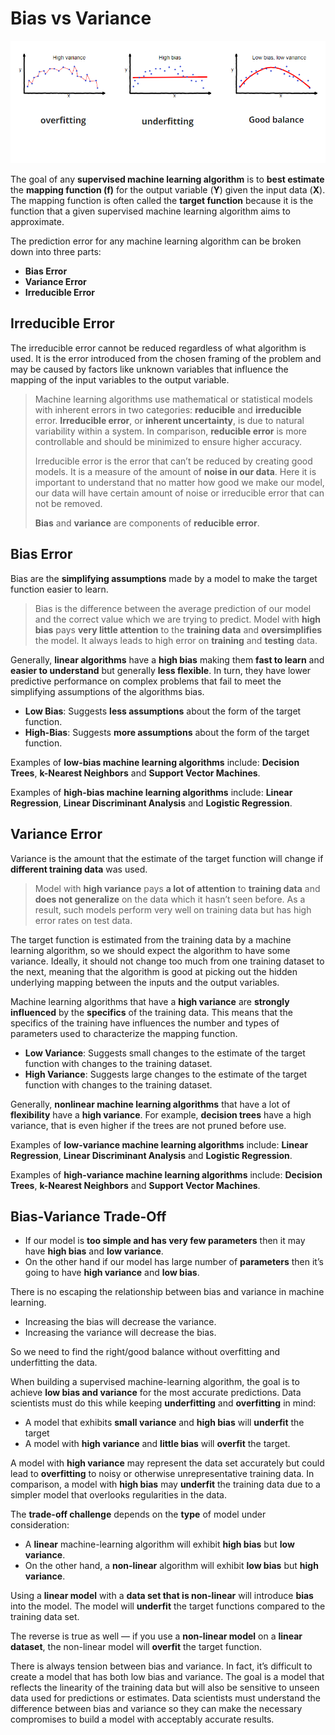 # Bias vs Variance

![BiasVSVariance](Images/biasVSvariance.png)

The goal of any **supervised machine learning algorithm** is to **best estimate** the **mapping function (f)** for the output variable (**Y**) given the input data (**X**). The mapping function is often called the **target function** because it is the function that a given supervised machine learning algorithm aims to approximate.

The prediction error for any machine learning algorithm can be broken down into three parts:

* **Bias Error**
* **Variance Error**
* **Irreducible Error**

## Irreducible Error

The irreducible error cannot be reduced regardless of what algorithm is used. It is the error introduced from the chosen framing of the problem and may be caused by factors like unknown variables that influence the mapping of the input variables to the output variable.

> Machine learning algorithms use mathematical or statistical models with inherent errors in two categories: **reducible** and **irreducible** error. **Irreducible error**, or **inherent uncertainty**, is due to natural variability within a system. In comparison, **reducible error** is more controllable and should be minimized to ensure higher accuracy.
>
> Irreducible error is the error that can’t be reduced by creating good models. It is a measure of the amount of **noise in our data**. Here it is important to understand that no matter how good we make our model, our data will have certain amount of noise or irreducible error that can not be removed.
>
> **Bias** and **variance** are components of **reducible error**.

## Bias Error

Bias are the **simplifying assumptions** made by a model to make the target function easier to learn.

> Bias is the difference between the average prediction of our model and the correct value which we are trying to predict. Model with **high bias** pays **very little attention** to the **training data** and **oversimplifies** the model. It always leads to high error on **training** and **testing** data.

Generally, **linear algorithms** have a **high bias** making them **fast to learn** and **easier to understand** but generally **less flexible**. In turn, they have lower predictive performance on complex problems that fail to meet the simplifying assumptions of the algorithms bias.

* **Low Bias**: Suggests **less assumptions** about the form of the target function.
* **High-Bias**: Suggests **more assumptions** about the form of the target function.
  
Examples of **low-bias machine learning algorithms** include: **Decision Trees**, **k-Nearest Neighbors** and **Support Vector Machines**.

Examples of **high-bias machine learning algorithms** include: **Linear Regression**, **Linear Discriminant Analysis** and **Logistic Regression**.

## Variance Error

Variance is the amount that the estimate of the target function will change if **different training data** was used.

> Model with **high variance** pays **a lot of attention** to **training data** and **does not generalize** on the data which it hasn’t seen before. As a result, such models perform very well on training data but has high error rates on test data.

The target function is estimated from the training data by a machine learning algorithm, so we should expect the algorithm to have some variance. Ideally, it should not change too much from one training dataset to the next, meaning that the algorithm is good at picking out the hidden underlying mapping between the inputs and the output variables.

Machine learning algorithms that have a **high variance** are **strongly influenced** by the **specifics** of the training data. This means that the specifics of the training have influences the number and types of parameters used to characterize the mapping function.

* **Low Variance**: Suggests small changes to the estimate of the target function with changes to the training dataset.
* **High Variance**: Suggests large changes to the estimate of the target function with changes to the training dataset.

Generally, **nonlinear machine learning algorithms** that have a lot of **flexibility** have a **high variance**. For example, **decision trees** have a high variance, that is even higher if the trees are not pruned before use.

Examples of **low-variance machine learning algorithms** include: **Linear Regression**, **Linear Discriminant Analysis** and **Logistic Regression**.

Examples of **high-variance machine learning algorithms** include: **Decision Trees**, **k-Nearest Neighbors** and **Support Vector Machines**.

## Bias-Variance Trade-Off

* If our model is **too simple and has very few parameters** then it may have **high bias** and **low variance**.
* On the other hand if our model has large number of **parameters** then it’s going to have **high variance** and **low bias**.

There is no escaping the relationship between bias and variance in machine learning.

* Increasing the bias will decrease the variance.
* Increasing the variance will decrease the bias.

So we need to find the right/good balance without overfitting and underfitting the data.

When building a supervised machine-learning algorithm, the goal is to achieve **low bias and variance** for the most accurate predictions. Data scientists must do this while keeping **underfitting** and **overfitting** in mind:

* A model that exhibits **small variance** and **high bias** will **underfit** the target
* A model with **high variance** and **little bias** will **overfit** the target.

A model with **high variance** may represent the data set accurately but could lead to **overfitting** to noisy or otherwise unrepresentative training data. In comparison, a model with **high bias** may **underfit** the training data due to a simpler model that overlooks regularities in the data.

The **trade-off challenge** depends on the **type** of model under consideration:

* A **linear** machine-learning algorithm will exhibit **high bias** but **low variance**.
* On the other hand, a **non-linear** algorithm will exhibit **low bias** but **high variance**.

Using a **linear model** with a **data set that is non-linear** will introduce **bias** into the model. The model will **underfit** the target functions compared to the training data set.

The reverse is true as well — if you use a **non-linear model** on a **linear dataset**, the non-linear model will **overfit** the target function.

There is always tension between bias and variance. In fact, it’s difficult to create a model that has both low bias and variance. The goal is a model that reflects the linearity of the training data but will also be sensitive to unseen data used for predictions or estimates. Data scientists must understand the difference between bias and variance so they can make the necessary compromises to build a model with acceptably accurate results.
